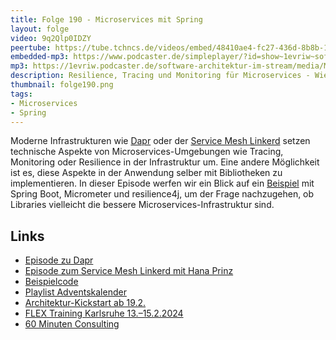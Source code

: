 ```yaml
---
title: Folge 190 - Microservices mit Spring 
layout: folge
video: 9q2Qlp0IDZY
peertube: https://tube.tchncs.de/videos/embed/48410ae4-fc27-436d-8b8b-180667f83bdd
embedded-mp3: https://www.podcaster.de/simpleplayer/?id=show~1evriw~software-architektur-im-stream~pod-a4c14407e4c07eebeda384231a&v=1701441081
mp3: https://1evriw.podcaster.de/software-architektur-im-stream/media/Microservices_mit_Spring.mp3
description: Resilience, Tracing und Monitoring für Microservices - Wie geht das mit Spring?
thumbnail: folge190.png
tags:
- Microservices
- Spring
---
```


Moderne Infrastrukturen wie
[Dapr](https://software-architektur.tv/2023/11/24/folge189.html) oder
der [Service Mesh
Linkerd](https://software-architektur.tv/2020/09/18/folge019.html)
setzen technische Aspekte von Microservices-Umgebungen wie Tracing,
Monitoring oder Resilience in der Infrastruktur um. Eine andere
Möglichkeit ist es, diese Aspekte in der Anwendung selber mit
Bibliotheken zu implementieren. In dieser Episode werfen wir ein Blick
auf ein [Beispiel](https://github.com/ewolff/microservice-spring/) mit Spring Boot, Micrometer und resilience4j, um
der Frage nachzugehen, ob Libraries vielleicht die bessere
Microservices-Infrastruktur sind.

## Links

* [Episode zu Dapr](https://software-architektur.tv/2023/11/24/folge189.html)
* [Episode zum Service Mesh Linkerd mit Hana Prinz](https://software-architektur.tv/2020/09/18/folge019.html)
* [Beispielcode](https://github.com/ewolff/microservice-spring/)
* [Playlist Adventskalender](https://www.youtube.com/playlist?list=PLeXlULyOtEnd9MYxCeqDxvVQj0Q1_vGXS)
* [Architektur-Kickstart ab 19.2.](https://www.socreatory.com/de/trainings/arch-kickstart)
* [FLEX Training Karlsruhe 13.–15.2.2024](https://www.socreatory.com/de/trainings/flex/events/0696f0933b55)
* [60 Minuten Consulting](https://swaglab.rocks/60-min-consulting)
